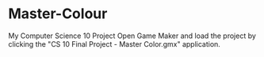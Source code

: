 # Master-Colour
My Computer Science 10 Project
Open Game Maker and load the project by clicking the "CS 10 Final Project - Master Color.gmx" application.
